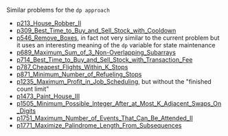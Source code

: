 Similar problems for the `dp approach`
- [p213_House_Robber_II](https://github.com/genxium/Leetcode/tree/master/p213_House_Robber_II) 
- [p309_Best_Time_to_Buy_and_Sell_Stock_with_Cooldown](https://github.com/genxium/Leetcode/tree/master/p309_Best_Time_to_Buy_and_Sell_Stock_with_Cooldown) 
- [p546_Remove_Boxes](https://github.com/genxium/Leetcode/tree/master/p546_Remove_Boxes), in fact not very similar to the current problem but it uses an interesting meaning of the `dp` variable for state maintenance
- [p689_Maximum_Sum_of_3_Non-Overlapping_Subarrays](https://github.com/genxium/Leetcode/tree/master/p689_Maximum_Sum_of_3_Non-Overlapping_Subarrays) 
- [p714_Best_Time_to_Buy_and_Sell_Stock_with_Transaction_Fee](https://github.com/genxium/Leetcode/tree/master/p714_Best_Time_to_Buy_and_Sell_Stock_with_Transaction_Fee) 
- [p787_Cheapest_Flights_Within_K_Stops](https://github.com/genxium/Leetcode/tree/master/p787_Cheapest_Flights_Within_K_Stops)
- [p871_Minimum_Number_of_Refueling_Stops](https://github.com/genxium/Leetcode/tree/master/p871_Minimum_Number_of_Refueling_Stops)
- [p1235_Maximum_Profit_in_Job_Scheduling](https://github.com/genxium/Leetcode/tree/master/p1235_Maximum_Profit_in_Job_Scheduling), but without the "finished count limit"
- [p1473_Paint_House_III](https://github.com/genxium/Leetcode/tree/master/p1473_Paint_House_III)
- [p1505_Minimum_Possible_Integer_After_at_Most_K_Adjacent_Swaps_On_Digits](https://github.com/genxium/Leetcode/tree/master/p1505_Minimum_Possible_Integer_After_at_Most_K_Adjacent_Swaps_On_Digits)
- [p1751_Maximum_Number_of_Events_That_Can_Be_Attended_II](https://github.com/genxium/Leetcode/tree/master/p1751_Maximum_Number_of_Events_That_Can_Be_Attended_II)
- [p1771_Maximize_Palindrome_Length_From_Subsequences](https://github.com/genxium/Leetcode/tree/master/p1771_Maximize_Palindrome_Length_From_Subsequences)
